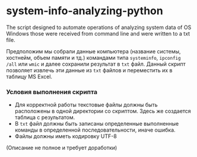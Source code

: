 # system-info-analyzing-python
The script designed to automate operations of analyzing system data of OS Windows those were received from command line and were written to a txt file.

Предположим мы собрали данные компьютера (название системы, хостнейм, объем памяти и тд.) командами типа `systeminfo`, `ipconfig /all` или `wmic` и далее сохранили результат в `txt` файл. Данный скрипт позволяет извлечь эти данные из `txt` файлов и переместить их в таблицу MS Excel.

### Условия выполнения скрипта

- Для корректной работы текстовые файлы должны быть расположены в одной директории со скриптом. Здесь же создается таблица с результатом.
- В `txt` файл должны быть записаны определенные выполненные команды в определенной последовательности, иначе ошибка.
- Файлы должны иметь кодировку UTF-8 

(Описание не полное и требует доработки)
